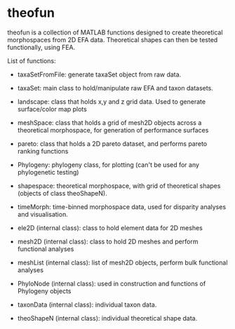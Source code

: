 # theofun

theofun is a collection of MATLAB functions designed to create theoretical morphospaces from 2D EFA data. Theoretical shapes can then be tested functionally, using FEA.

List of functions:

- taxaSetFromFile: generate taxaSet object from raw data.
- taxaSet: main class to hold/manipulate raw EFA and taxon datasets.

- landscape: class that holds x,y and z grid data. Used to generate surface/color map plots
- meshSpace: class that holds a grid of mesh2D objects across a theoretical morphospace, for generation of performance surfaces
- pareto: class that holds a 2D pareto dataset, and performs pareto ranking functions
- Phylogeny: phylogeny class, for plotting (can't be used for any phylogenetic testing)
- shapespace: theoretical morphospace, with grid of theoretical shapes (objects of class theoShapeN).
- timeMorph: time-binned morphospace data, used for disparity analyses and visualisation.

- ele2D (internal class): class to hold element data for 2D meshes
- mesh2D (internal class): class to hold 2D meshes and perform functional analyses
- meshList (internal class): list of mesh2D objects, perform bulk functional analyses
- PhyloNode (internal class): used in construction and functions of Phylogeny objects
- taxonData (internal class): individual taxon data.
- theoShapeN (internal class): individual theoretical shape data.

